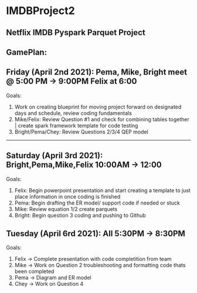 # IMDBProject2


Netflix IMDB Pyspark Parquet Project
----


GamePlan:
---
Friday (April 2nd 2021): Pema, Mike, Bright meet @ 5:00 PM -> 9:00PM Felix at 6:00
---

Goals:

1. Work on creating blueprint for moving project forward on designated days and schedule, review coding fundamentals <br>
2. Mike/Felix: Review Question #1 and check for combining tables together | create spark framework template for code testing <br>
3. Bright/Pema/Chey: Review Questions 2/3/4 QEP model 

---
Saturday (April 3rd 2021): Bright,Pema,Mike,Felix 10:00AM -> 12:00
---
Goals:
1. Felix: Begin powerpoint presentation and start creating a template to just place information in once coding is finished
2. Pema: Begin drafting the ER model/ support code if needed or stuck
3. Mike: Review equation 1/2 create parquets
4. Bright: Begin question 3 coding and pushing to Github


Tuesday (April 6rd 2021): All 5:30PM -> 8:30PM
---
Goals:
1. Felix -> Complete presentation with code completition from team
2. Mike -> Work on Question 2 troubleshooting and formatting code thats been completed
3. Pema -> Diagram and ER model
4. Chey -> Work on Question 4
